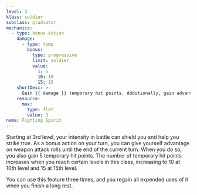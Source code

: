 ```yaml
---
level: 3
klass: soldier
subclass: gladiator
mechanics:
  - type: bonus-action
    damage:
      - type: temp
        bonus:
          type: progressive
          limit: soldier
          value:
            1: 5
            10: 10
            15: 15
    shortDesc: >-
      Gain {{ damage }} temporary hit points. Additionally, gain advantage on all weapon attack rolls until the end of your turn.
    resource:
      max:
        type: flat
        value: 3
name: Fighting Spirit
---
```

Starting at 3rd level, your intensity in battle can shield you and help you strike true. As a bonus action on
your turn, you can give yourself advantage on weapon attack rolls until the end of the current turn. When you do so,
you also gain 5 temporary hit points. The number of temporary hit points increases when you reach certain levels in this
class, increasing to 10 at 10th level and 15 at 15th level.

You can use this feature three times, and you regain all expended uses of it when you finish a long rest.
